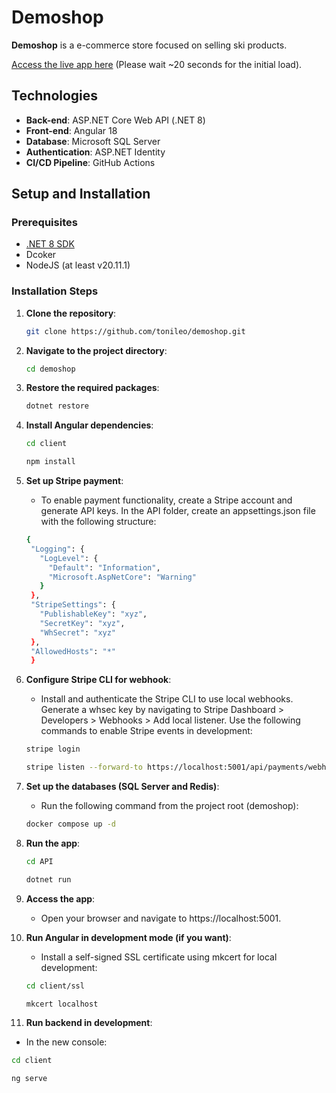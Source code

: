 # Demoshop

**Demoshop** is a e-commerce store focused on selling ski products.

[Access the live app here](https://demoshop2024.azurewebsites.net) (Please wait ~20 seconds for the initial load).

## Technologies

- **Back-end**: ASP.NET Core Web API (.NET 8)
- **Front-end**: Angular 18
- **Database**: Microsoft SQL Server
- **Authentication**: ASP.NET Identity
- **CI/CD Pipeline**: GitHub Actions

## Setup and Installation

### Prerequisites
- [.NET 8 SDK](https://dotnet.microsoft.com/download)
- Dcoker
- NodeJS (at least v20.11.1)

### Installation Steps
1. **Clone the repository**:
   ```bash
   git clone https://github.com/tonileo/demoshop.git
   
2. **Navigate to the project directory**:
   ```bash
   cd demoshop

3. **Restore the required packages**:
   ```bash
   dotnet restore

4. **Install Angular dependencies**:
    ~~~ bash
   cd client
   ~~~
   ~~~ bash
   npm install
   ~~~

5. **Set up Stripe payment**:
   - To enable payment functionality, create a Stripe account and generate API keys. In the API folder, create an appsettings.json file with the following structure:
   ```bash
   {
    "Logging": {
      "LogLevel": {
        "Default": "Information",
        "Microsoft.AspNetCore": "Warning"
      }
    },
    "StripeSettings": {
      "PublishableKey": "xyz",
      "SecretKey": "xyz",
      "WhSecret": "xyz"
    },
    "AllowedHosts": "*"
    }


6. **Configure Stripe CLI for webhook**:
   - Install and authenticate the Stripe CLI to use local webhooks. Generate a whsec key by navigating to Stripe Dashboard > Developers > Webhooks > Add local listener. Use the following commands to enable Stripe events in      development:

   ~~~ bash
   stripe login
   ~~~
   ~~~ bash
   stripe listen --forward-to https://localhost:5001/api/payments/webhook -e payment_intent.succeeded
   ~~~

4. **Set up the databases (SQL Server and Redis)**:
   - Run the following command from the project root (demoshop):

   ~~~ bash
   docker compose up -d 
   ~~~

5. **Run the app**:

   ~~~ bash
   cd API
   ~~~
   ~~~ bash
   dotnet run
   ~~~ 

6. **Access the app**:
   - Open your browser and navigate to https://localhost:5001.
   
7. **Run Angular in development mode (if you want)**:
   - Install a self-signed SSL certificate using mkcert for local development:
     
   ~~~ bash
   cd client/ssl
   ~~~
   ~~~ bash
   mkcert localhost
   ~~~
   
8. **Run backend in development**:
  - In the new console:
   ~~~ bash
   cd client
   ~~~
   ~~~ bash
   ng serve
   ~~~ 
